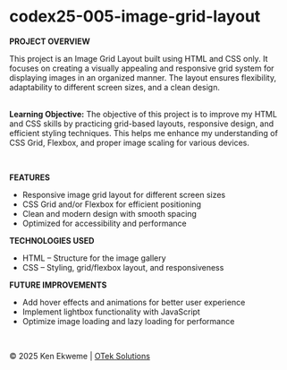 # codex25-005-image-grid-layout

<p><strong>PROJECT OVERVIEW</strong></p>
This project is an Image Grid Layout built using HTML and CSS only. It focuses on creating a visually appealing and responsive grid system for displaying images in an organized manner. The layout ensures flexibility, adaptability to different screen sizes, and a clean design.
<br><br>
<p><strong>Learning Objective:</strong> The objective of this project is to improve my HTML and CSS skills by practicing grid-based layouts, responsive design, and efficient styling techniques. This helps me enhance my understanding of CSS Grid, Flexbox, and proper image scaling for various devices.</p>
<br>
<p><strong>FEATURES</strong></p>
<ul>
  <li>Responsive image grid layout for different screen sizes</li>
  <li>CSS Grid and/or Flexbox for efficient positioning</li>
  <li>Clean and modern design with smooth spacing</li>
  <li>Optimized for accessibility and performance</li>
</ul>
<p><strong>TECHNOLOGIES USED</strong></p>
<ul>
  <li>HTML – Structure for the image gallery</li>
  <li>CSS – Styling, grid/flexbox layout, and responsiveness</li>
</ul>
<p><strong>FUTURE IMPROVEMENTS</strong></p>
<ul>
  <li>Add hover effects and animations for better user experience</li>
  <li>Implement lightbox functionality with JavaScript</li>
  <li>Optimize image loading and lazy loading for performance</li>
</ul>
<br>
<footer>
    <p>&copy; 2025 Ken Ekweme | <a href="https://www.oteksolutions.net" target="_blank">OTek Solutions</a></p>
</footer>
